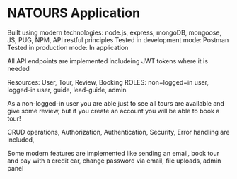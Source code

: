 # NATOURS Application

Built using modern technologies: node.js, express, mongoDB, mongoose, JS, PUG, NPM, API restful principles
Tested in development mode: Postman
Tested in production mode: In application

All API endpoints are implemented includeing JWT tokens where it is needed

Resources: User, Tour, Review, Booking
ROLES: non=logged=in user, logged-in user, guide, lead-guide, admin

As a non-logged-in user you are able just to see all tours are available and give some review, but if you create an account you will be able to book a tour!

CRUD operations, Authorization, Authentication, Security, Error handling are included,

Some modern features are implemented like sending an email, book tour and pay with a credit car, change password via email, file uploads, admin panel
